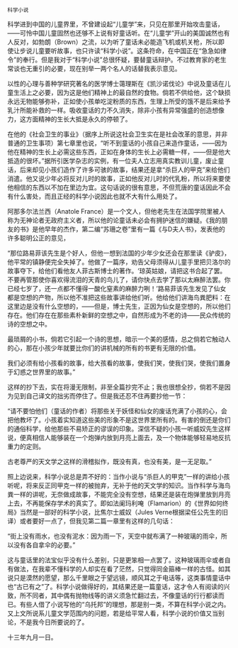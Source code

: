     科学小说 

   科学进到中国的儿童界里，不曾建设起“儿童学”来，只见在那里开始攻击童话，——可怜中国儿童固然也还够不上说有好童话听。在“儿童学”开山的美国诚然也有人反对，如勃朗（Brown）之流，以为听了童话未必能造飞机或机关枪，所以即使让步说儿童要听故事，也只许读“科学小说”。这条符命，在中国正在“急急如律令”的奉行。但是我对于“科学小说”总很怀疑，要替童话辩护。不过教育家的老生常谈也无重引的必要，现在别举一两个名人的话替我表示意见。

   以性的心理与善种学研究著名的医学博士蔼理斯在《凯沙诺伐论》中说及童话在儿童生活上之必要，因为这是他们精神上的最自然的食物。倘若不供给他，这个缺损永远无物能够弥补，正如使小孩单吃淀粉质的东西，生理上所受的饿不是后来给予乳汁所能补救的一样。吸收童话的力不久消失，除非小孩有异常强盛的创造想像力，这方面精神的生长大抵是永久的停顿了。

   在他的《社会卫生的事业》（据序上所说这社会卫生实在是社会改革的意思，并非普通的卫生事项）第七章里也说，“听不到童话的小孩自己来造作童话，——因为他在精神的生长上必需这些东西，正如在身体的生长上必需糖一样，——但是他大抵造的很坏。”据所引医学杂志的实例，有一位夫人立志用真实教训儿童，废止童话，后来却见小孩们造作了许多可骇的故事，结果还是拿“杀巨人的甲克”来给他们消遣。他又说少年必将反对儿时的故事，正如他反对儿时的代乳粉，所以将来要使他相信的东西以不加在里边为宜。这句话说的很有意思，不但荒唐的童话因此不会有什么害处，而且正经的科学小说因此也就不大有什么用处了。

   阿那多尔法兰西（Anatole France）是一个文人，但他老先生在法国学院里被人称为无神论者无政府主义者，所以他的论童话未必会有拥护迷信的嫌疑。《我的朋友的书》是他早年的杰作，第二编“苏珊之卷”里有一篇《与D夫人书》，发表他的许多聪明公正的意见，

   “那位路易菲该先生是个好人，但他一想到法国的少年少女还会在那里读《驴皮》，他平常的镇静便完全失掉了。他做了一篇序，劝告父母须得从儿童手里把贝洛尔的故事夺下，给他们看他友人菲古斯博士的著作。‘琼英姑娘，请把这书合起了罢。不要再管那使你喜欢得流泪的天青的鸟儿了，请你快点去学了那以太麻醉法罢。你已经七岁了，还一点都不懂得一酸化窒素的麻醉力咧！’路易菲该先生发见了仙女都是空想的产物，所以他不准把这些故事讲给他们听。他给他们讲海鸟粪肥料：在这里边是没有什么空想的，——但是，博士先生，正因为仙女是空想的，所以他们存在。他们存在在那些素朴新鲜的空想之中，自然形成为不老的诗——民众传统的诗的空想之中。

   最琐屑的小书，倘若它引起一个诗的思想，暗示一个美的感情，总之倘若它触动人的心，那在小孩少年就要比你们的讲机械的所有的书更有无限的价值。

   我们必须有给小孩看的故事，给大孩看的故事，使我们笑，使我们哭，使我们置身于幻惑之世界里的故事。”

   这样的抄下去，实在将漫无限制，非至全篇抄完不止；我也很想全抄，倘若不是因为见到自己译文的拙劣而停住了。但是我还忍不住再要抄他一节：

   “请不要怕他们（童话的作者）将那些关于妖怪和仙女的废话充满了小孩的心，会把他教坏了。小孩着实知道这些美的形象不是这世界里所有的。有害的倒还是你们的通俗科学，给他那些不易矫正的谬误的印象。深信不疑的小孩一听威奴先生这样说，便真相信人能够装在一个炮弹内放到月亮上面去，及一个物体能够轻易地反抗重力的定则。

   古老尊严的天文学之这样的滑稽拟作，既没有真，也没有美，是一无足取。”

   照上边说来，科学小说总是弄不好的：当作小说与“杀巨人的甲克”一样的讲给小孩听呢，将来反正同甲克一样的被抛弃，无补于他的天文学的知识。当作科学与海鸟粪一样的讲呢，无奈做成故事，不能完全没有空想，结果还是装在炮弹里放到月亮上去，不再能保存学术的真实了。即如法阑玛利唵（Flamarion）的《世界如何终局》当然是一部好的科学小说，比焦尔士威奴（Jules Verne根据梁任公先生的旧译）或者要好一点了，但我见第二篇一章里有这样的几句话：

   “街上没有雨水，也没有泥水：因为雨一下，天空中就布满了一种玻璃的雨伞，所以没有各自拿伞的必要。”

   这与童话里的法宝似乎没有什么差别，只是更笨相一点罢了。这种玻璃雨伞或者自有做法，在我辈不懂科学的人却实在看了茫然，只觉得同金箍棒一样的古怪。如其说只是漠然的愿望，那么千里眼之于望远镜，顺风耳之于电话等，这类事情童话中也“古已有之”了。科学小说做得好的，其结果还是一篇童话，这才令人有阅读的兴致，所不同者，其中偶有抛物线等的讲义须急忙翻过去，不像童话的行行都读而已。有些人借了小说写他的“乌托邦”的理想，那是别一类，不算在科学小说之内。又上文所说系儿童文学范围内的问题，若是给平常人看，科学小说的价值又当别论，不是我今日所要说的了。

   十三年九月一日。

